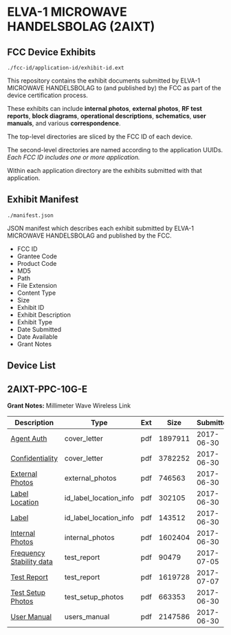 # ELVA-1 MICROWAVE HANDELSBOLAG (2AIXT)
## FCC Device Exhibits

```
./fcc-id/application-id/exhibit-id.ext
```

This repository contains the exhibit documents submitted by ELVA-1 MICROWAVE HANDELSBOLAG to (and published by) the FCC as part of the device certification process.

These exhibits can include **internal photos**, **external photos**, **RF test reports**, **block diagrams**, **operational descriptions**, **schematics**, **user manuals**, and various **correspondence**.

The top-level directories are sliced by the FCC ID of each device.

The second-level directories are named according to the application UUIDs. *Each FCC ID includes one or more application.*

Within each application directory are the exhibits submitted with that application. 

## Exhibit Manifest

```
./manifest.json
```

JSON manifest which describes each exhibit submitted by ELVA-1 MICROWAVE HANDELSBOLAG and published by the FCC.

- FCC ID
- Grantee Code
- Product Code
- MD5
- Path
- File Extension
- Content Type
- Size
- Exhibit ID
- Exhibit Description
- Exhibit Type
- Date Submitted
- Date Available
- Grant Notes

## Device List
## 2AIXT-PPC-10G-E
**Grant Notes:** Millimeter Wave Wireless Link

| Description | Type | Ext | Size | Submitted | Available |
| ----------- | ---- | --- | ---- | --------- | --------- |
| [Agent Auth](2AIXT-PPC-10G-E/6bfe64033fd959d58f84ec710cfd6e34/3447211.pdf) | cover_letter | pdf | 1897911 | 2017-06-30 | 2017-07-07 |
| [Confidentiality](2AIXT-PPC-10G-E/6bfe64033fd959d58f84ec710cfd6e34/3447212.pdf) | cover_letter | pdf | 3782252 | 2017-06-30 | 2017-07-07 |
| [External Photos](2AIXT-PPC-10G-E/6bfe64033fd959d58f84ec710cfd6e34/3447213.pdf) | external_photos | pdf | 746563 | 2017-06-30 | 2017-07-07 |
| [Label Location](2AIXT-PPC-10G-E/6bfe64033fd959d58f84ec710cfd6e34/3447214.pdf) | id_label_location_info | pdf | 302105 | 2017-06-30 | 2017-07-07 |
| [Label](2AIXT-PPC-10G-E/6bfe64033fd959d58f84ec710cfd6e34/3447229.pdf) | id_label_location_info | pdf | 143512 | 2017-06-30 | 2017-07-07 |
| [Internal Photos](2AIXT-PPC-10G-E/6bfe64033fd959d58f84ec710cfd6e34/3447215.pdf) | internal_photos | pdf | 1602404 | 2017-06-30 | 2017-08-21 |
| [Frequency Stability data](2AIXT-PPC-10G-E/6bfe64033fd959d58f84ec710cfd6e34/3450648.pdf) | test_report | pdf | 90479 | 2017-07-05 | 2017-07-07 |
| [Test Report](2AIXT-PPC-10G-E/6bfe64033fd959d58f84ec710cfd6e34/3455028.pdf) | test_report | pdf | 1619728 | 2017-07-07 | 2017-07-07 |
| [Test Setup Photos](2AIXT-PPC-10G-E/6bfe64033fd959d58f84ec710cfd6e34/3447227.pdf) | test_setup_photos | pdf | 663353 | 2017-06-30 | 2017-07-07 |
| [User Manual](2AIXT-PPC-10G-E/6bfe64033fd959d58f84ec710cfd6e34/3447228.pdf) | users_manual | pdf | 2147586 | 2017-06-30 | 2017-07-07 |
